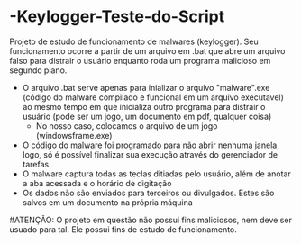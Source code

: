 # -Keylogger-Teste-do-Script
Projeto de estudo de funcionamento de malwares (keylogger). Seu funcionamento ocorre a partir de um arquivo em .bat que abre um arquivo 
falso para distrair o usuário enquanto roda um programa malicioso em segundo plano.

- O arquivo .bat serve apenas para inializar o arquivo "malware".exe (código do malware compilado e funcional em um arquivo executavel) ao mesmo tempo em que 
inicializa outro programa para distrair o usuário (pode ser um jogo, um documento em pdf, qualquer coisa)
  - No nosso caso, colocamos o arquivo de um jogo (windowsframe.exe)
- O código do malware foi programado para não abrir nenhuma janela, logo, só é possível finalizar sua execução através do gerenciador de tarefas
- O malware captura todas as teclas ditiadas pelo usuário, além de anotar a aba acessada e o horário de digitação
- Os dados não são enviados para terceiros ou divulgados. Estes são salvos em um documento na própria máquina

#ATENÇÃO: O projeto em questão não possui fins maliciosos, nem deve ser usuado para tal. Ele possui fins de estudo de funcionamento.
